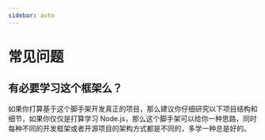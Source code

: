 ```yaml
---
sidebar: auto
---
```

# 常见问题

## 有必要学习这个框架么？

如果你打算基于这个脚手架开发真正的项目，那么建议你仔细研究以下项目结构和细节，如果你仅仅是打算学习 Node.js，那么这个脚手架可以给你一种思路，同时每种不同的开发框架或者开源项目的架构方式都是不同的，多学一种总是好的。

